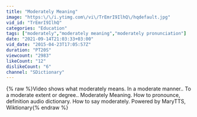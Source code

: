 ```yaml
---
title: "Moderately Meaning"
image: "https:\/\/i.ytimg.com\/vi\/TrEmrI9IlhQ\/hqdefault.jpg"
vid_id: "TrEmrI9IlhQ"
categories: "Education"
tags: ["moderately","moderately meaning","moderately pronunciation"]
date: "2021-09-14T21:03:33+03:00"
vid_date: "2015-04-23T17:05:57Z"
duration: "PT20S"
viewcount: "2983"
likeCount: "12"
dislikeCount: "6"
channel: "SDictionary"
---
```

{% raw %}Video shows what moderately means. In a moderate manner.. To a moderate extent or degree..  Moderately Meaning. How to pronounce, definition audio dictionary. How to say moderately. Powered by MaryTTS, Wiktionary{% endraw %}
